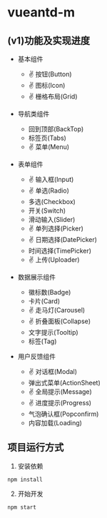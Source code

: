 # vueantd-m

## (v1)功能及实现进度

- 基本组件
  -  ✌️ 按钮(Button)
  -  ✌️ 图标(Icon)
  -  ✌️ 栅格布局(Grid)

- 导航类组件
  -  回到顶部(BackTop)
  -  标签页(Tabs)
  -  ✌️ 菜单(Menu)

- 表单组件
  -  ✌️ 输入框(Input)
  -  ✌️ 单选(Radio)
  -  多选(Checkbox)
  -  开关(Switch)
  -  滑动输入(Slider)
  -  ✌️ 单列选择(Picker)
  -  ✌️ 日期选择(DatePicker)
  -  时间选择(TimePicker)
  -  ✌️ 上传(Uploader)

- 数据展示组件
  -  徽标数(Badge)
  -  卡片(Card)
  -  ✌️ 走马灯(Carousel)
  -  ✌️ 折叠面板(Collapse)
  -  文字提示(Tooltip)
  -  标签(Tag)

- 用户反馈组件
  -  ✌️ 对话框(Modal)
  -  弹出式菜单(ActionSheet)
  -  ✌️ 全局提示(Message)
  -  ✌️ 进度提示(Progress)
  -  气泡确认框(Popconfirm)
  -  内容加载(Loading)


## 项目运行方式

1. 安装依赖
```
npm install
```

2. 开始开发
```
npm start
```
